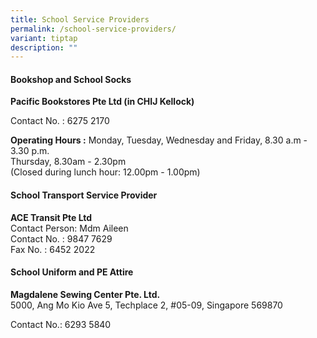 ```yaml
---
title: School Service Providers
permalink: /school-service-providers/
variant: tiptap
description: ""
---
```

<h4>Bookshop and School Socks</h4>
<p><strong>Pacific Bookstores Pte Ltd    (in CHIJ Kellock)</strong>
</p>
<p>Contact No. : 6275 2170</p>
<p><strong>Operating Hours :</strong> Monday, Tuesday, Wednesday and Friday,
8.30 a.m - 3.30 p.m.
<br>Thursday, 8.30am - 2.30pm
<br>(Closed during lunch hour: 12.00pm - 1.00pm)</p>
<h4>School Transport Service Provider</h4>
<p><strong>ACE Transit Pte Ltd</strong>
<br>Contact Person: Mdm Aileen
<br>Contact No. : 9847 7629
<br>Fax No. : 6452 2022</p>
<h4>School Uniform and PE Attire</h4>
<p><strong>Magdalene Sewing Center Pte. Ltd.</strong> 
<br>5000, Ang Mo Kio Ave 5, Techplace 2, #05-09, Singapore 569870</p>
<p></p>
<p>Contact No.: 6293 5840</p>
